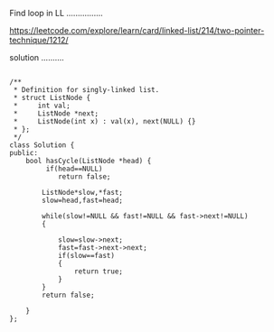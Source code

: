 Find loop in LL
................

https://leetcode.com/explore/learn/card/linked-list/214/two-pointer-technique/1212/


solution
..........

```

/**
 * Definition for singly-linked list.
 * struct ListNode {
 *     int val;
 *     ListNode *next;
 *     ListNode(int x) : val(x), next(NULL) {}
 * };
 */
class Solution {
public:
    bool hasCycle(ListNode *head) {
         if(head==NULL)
            return false;
        
        ListNode*slow,*fast;
        slow=head,fast=head;
       
        while(slow!=NULL && fast!=NULL && fast->next!=NULL)
        {
            
            slow=slow->next;
            fast=fast->next->next;
            if(slow==fast)
            {
                return true;
            }
        }
        return false;
        
    }
};


```